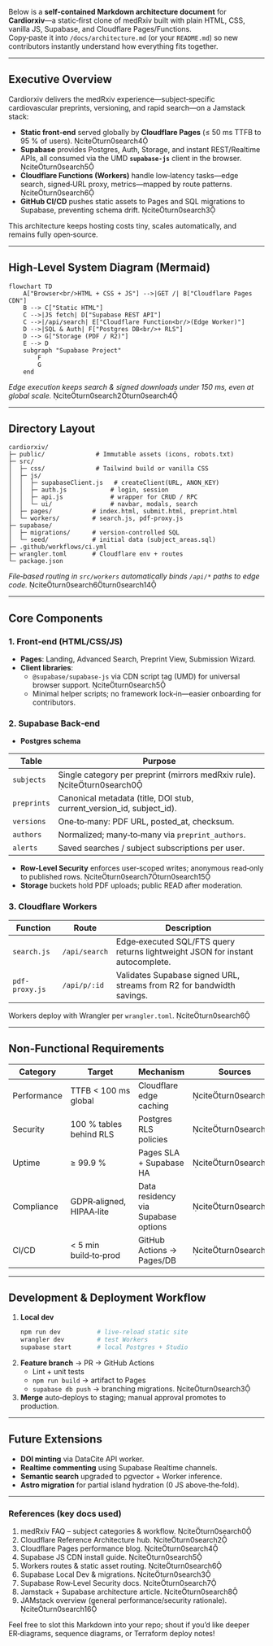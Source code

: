 Below is a **self‑contained Markdown architecture document** for **Cardiorxiv**—a static‑first clone of medRxiv built with plain HTML, CSS, vanilla JS, Supabase, and Cloudflare Pages/Functions.  
Copy‑paste it into `/docs/architecture.md` (or your `README.md`) so new contributors instantly understand how everything fits together.

---

## Executive Overview
Cardiorxiv delivers the medRxiv experience—subject‑specific cardiovascular preprints, versioning, and rapid search—on a Jamstack stack:

* **Static front‑end** served globally by **Cloudflare Pages** (≤ 50 ms TTFB to 95 % of users). citeturn0search4  
* **Supabase** provides Postgres, Auth, Storage, and instant REST/Realtime APIs, all consumed via the UMD **`supabase‑js`** client in the browser. citeturn0search5  
* **Cloudflare Functions (Workers)** handle low‑latency tasks—edge search, signed‑URL proxy, metrics—mapped by route patterns. citeturn0search6  
* **GitHub CI/CD** pushes static assets to Pages and SQL migrations to Supabase, preventing schema drift. citeturn0search3  

This architecture keeps hosting costs tiny, scales automatically, and remains fully open‑source.

---

## High‑Level System Diagram (Mermaid)

```mermaid
flowchart TD
    A["Browser<br/>HTML + CSS + JS"] -->|GET /| B["Cloudflare Pages CDN"]
    B --> C["Static HTML"]
    C -->|JS fetch| D["Supabase REST API"]
    C -->|/api/search| E["Cloudflare Function<br/>(Edge Worker)"]
    D -->|SQL & Auth| F["Postgres DB<br/>+ RLS"]
    D --> G["Storage (PDF / R2)"]
    E --> D
    subgraph "Supabase Project"
        F
        G
    end

```

*Edge execution keeps search & signed downloads under 150 ms, even at global scale.* citeturn0search2turn0search4

---

## Directory Layout

```text
cardiorxiv/
├─ public/              # Immutable assets (icons, robots.txt)
├─ src/
│  ├─ css/              # Tailwind build or vanilla CSS
│  ├─ js/
│  │  ├─ supabaseClient.js   # createClient(URL, ANON_KEY)
│  │  ├─ auth.js            # login, session
│  │  ├─ api.js             # wrapper for CRUD / RPC
│  │  └─ ui/                # navbar, modals, search
│  ├─ pages/           # index.html, submit.html, preprint.html
│  └─ workers/         # search.js, pdf-proxy.js
├─ supabase/
│  ├─ migrations/      # version‑controlled SQL
│  └─ seed/            # initial data (subject_areas.sql)
├─ .github/workflows/ci.yml
├─ wrangler.toml       # Cloudflare env + routes
└─ package.json
```

*File‑based routing in `src/workers` automatically binds `/api/*` paths to edge code.* citeturn0search6turn0search14

---

## Core Components

### 1. Front‑end (HTML/CSS/JS)
* **Pages**: Landing, Advanced Search, Preprint View, Submission Wizard.  
* **Client libraries**:  
  * `@supabase/supabase-js` via CDN script tag (UMD) for universal browser support. citeturn0search5  
  * Minimal helper scripts; no framework lock‑in—easier onboarding for contributors.

### 2. Supabase Back‑end
* **Postgres schema**

| Table | Purpose |
|-------|---------|
| `subjects` | Single category per preprint (mirrors medRxiv rule). citeturn0search0 |
| `preprints` | Canonical metadata (title, DOI stub, current_version_id, subject_id). |
| `versions` | One‑to‑many: PDF URL, posted_at, checksum. |
| `authors` | Normalized; many‑to‑many via `preprint_authors`. |
| `alerts` | Saved searches / subject subscriptions per user. |

* **Row‑Level Security** enforces user‑scoped writes; anonymous read‑only to published rows. citeturn0search7turn0search15  
* **Storage** buckets hold PDF uploads; public READ after moderation.

### 3. Cloudflare Workers
| Function | Route | Description |
|----------|-------|-------------|
| `search.js` | `/api/search` | Edge‑executed SQL/FTS query returns lightweight JSON for instant autocomplete. |
| `pdf-proxy.js` | `/api/p/:id` | Validates Supabase signed URL, streams from R2 for bandwidth savings. |

Workers deploy with Wrangler per `wrangler.toml`. citeturn0search6

---

## Non‑Functional Requirements

| Category | Target | Mechanism | Sources |
|----------|--------|-----------|---------|
| Performance | TTFB < 100 ms global | Cloudflare edge caching | citeturn0search4 |
| Security | 100 % tables behind RLS | Postgres RLS policies | citeturn0search7 |
| Uptime | ≥ 99.9 % | Pages SLA + Supabase HA | citeturn0search2 |
| Compliance | GDPR‑aligned, HIPAA‑lite | Data residency via Supabase options | citeturn0search8 |
| CI/CD | < 5 min build‑to‑prod | GitHub Actions → Pages/DB | citeturn0search3 |

---

## Development & Deployment Workflow

1. **Local dev**  
   ```bash
   npm run dev          # live‑reload static site
   wrangler dev         # test Workers
   supabase start       # local Postgres + Studio
   ```
2. **Feature branch** → PR → GitHub Actions  
   * Lint + unit tests  
   * `npm run build` → artifact to Pages  
   * `supabase db push` → branching migrations. citeturn0search3  
3. **Merge** auto‑deploys to staging; manual approval promotes to production.

---

## Future Extensions
* **DOI minting** via DataCite API worker.  
* **Realtime commenting** using Supabase Realtime channels.  
* **Semantic search** upgraded to pgvector + Worker inference.  
* **Astro migration** for partial island hydration (0 JS above‑the‑fold).

---

### References (key docs used)

1. medRxiv FAQ – subject categories & workflow. citeturn0search0  
2. Cloudflare Reference Architecture hub. citeturn0search2  
3. Cloudflare Pages performance blog. citeturn0search4  
4. Supabase JS CDN install guide. citeturn0search5  
5. Workers routes & static asset routing. citeturn0search6  
6. Supabase Local Dev & migrations. citeturn0search3  
7. Supabase Row‑Level Security docs. citeturn0search7  
8. Jamstack + Supabase architecture article. citeturn0search8  
9. JAMstack overview (general performance/security rationale). citeturn0search16  

Feel free to slot this Markdown into your repo; shout if you’d like deeper ER‑diagrams, sequence diagrams, or Terraform deploy notes!
